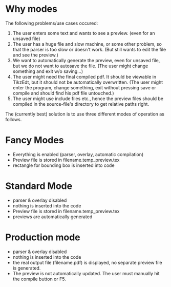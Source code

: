# Why modes #

The following problems/use cases occured:
  1. The user enters some text and wants to see a preview. (even for an unsaved file)
  1. The user has a huge file and slow machine, or some other problem, so that the parser is too slow or doesn't work. (But still wants to edit the file and see the preview.)
  1. We want to automatically generate the preview, even for unsaved file, but we do not want to autosave the file. (The user might change something and exit w/o saving...)
  1. The user might need the final compiled pdf. It should be viewable in TikzEdt, but it should not be automatically overwritten. (The user might enter the program, change something, exit without pressing save or compile and should find his pdf file untouched.)
  1. The user might use include files etc., hence the preview files should be compiled in the source-file's directory to get relative paths right.

The (currently best) solution is to use three different modes of operation as follows.

# Fancy Modes #
  * Everything is enabled (parser, overlay, automatic compilation)
  * Preview file is stored in filename.temp\_preview.tex
  * rectangle for bounding box is inserted into code

# Standard Mode #
  * parser & overlay disabled
  * nothing is inserted into the code
  * Preview file is stored in filename.temp\_preview.tex
  * previews are automatically generated

# Production mode #
  * parser & overlay disabled
  * nothing is inserted into the code
  * the real output file (filename.pdf) is displayed, no separate preview file is generated.
  * The preview is not automatically updated. The user must manually hit the compile button or F5.
